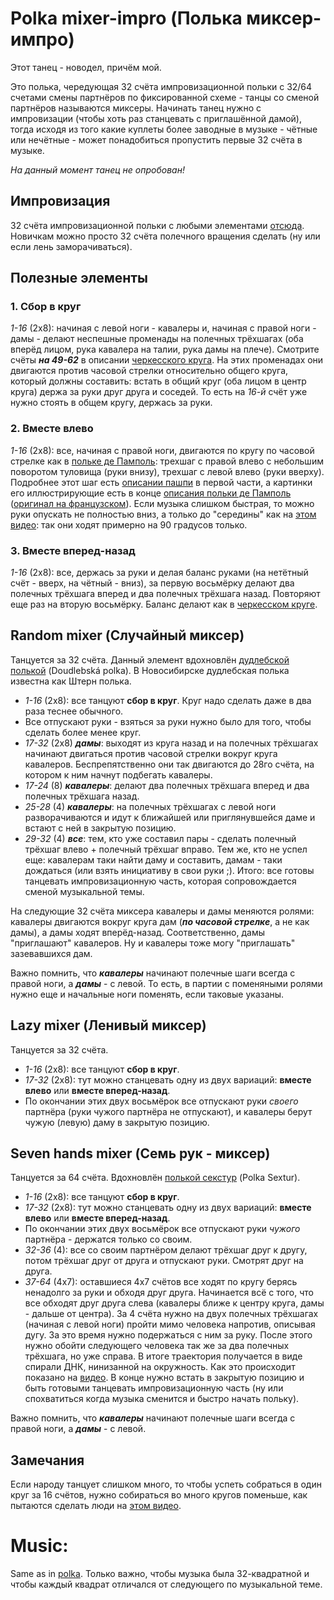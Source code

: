Polka mixer-impro (Полька миксер-импро)
=====================
Этот танец - новодел, причём мой.

Это полька, чередующая 32 счёта импровизационной польки с 32/64 счетами смены партнёров по фиксированной схеме - танцы со сменой партнёров называются миксеры. Начинать танец нужно с импровизации (чтобы хоть раз станцевать с приглашённой дамой), тогда исходя из того какие куплеты более заводные в музыке - чётные или нечётные - может понадобиться пропустить первые 32 счёта в музыке.

_На данный момент танец не опробован!_

## Импровизация
32 счёта импровизационной польки с любыми элементами [отсюда](polka.md). Новичкам можно просто 32 счёта полечного вращения сделать (ну или если лень заморачиваться).

## Полезные элементы
### 1. Сбор в круг
_1-16_ (2х8): начиная с левой ноги - кавалеры и, начиная с правой ноги - дамы - делают неспешные променады на полечных трёхшагах (оба вперёд лицом, рука кавалера на талии, рука дамы на плече). Смотрите счёты ___на 49-62___ в описании [черкесского круга](cercle-circassien.md). На этих променадах они двигаются против часовой стрелки относительно общего круга, который должны составить: встать в общий круг (оба лицом в центр круга) держа за руки друг друга и соседей. То есть на _16-й_ счёт уже нужно стоять в общем кругу, держась за руки.

### 2. Вместе влево
_1-16_ (2х8): все, начиная с правой ноги, двигаются по кругу по часовой стрелке как в [польке де Памполь](http://vk.com/video39341115_456239021): трехшаг с правой влево с небольшим поворотом туловища (руки внизу), трехшаг с левой влево (руки вверху). Подробнее этот шаг есть [описании пашпи](pach-pi.md) в первой части, а картинки его иллюстрирующие есть в конце [описания польки де Памполь](https://translate.google.ru/translate?sl=fr&tl=ru&js=y&prev=_t&hl=en&ie=UTF-8&u=http%3A%2F%2Fdansesbretonnes.gwalarn.org%2Fdanses%2Fpolka_de_paimpol.html&edit-text=) ([оригинал на французском](http://dansesbretonnes.gwalarn.org/danses/polka_de_paimpol.html)). Если музыка слишком быстрая, то можно руки опускать не полностью вниз, а только до "середины" как на [этом видео](https://vk.com/video39341115_456239021): так они ходят примерно на 90 градусов только.

### 3. Вместе вперед-назад
_1-16_ (2х8): все, держась за руки и делая баланс руками (на нетётный счёт - вверх, на чётный - вниз), за первую восьмёрку делают два полечных трёхшага вперед и два полечных трёхшага назад. Повторяют еще раз на вторую восьмёрку. Баланс делают как в [черкесском круге](cercle-circassien.md).

## Random mixer (Случайный миксер)
Танцуется за 32 счёта. Данный элемент вдохновлён [дудлебской полькой](https://www.youtube.com/watch?v=Ytqfp5QVOnQ) (Doudlebská polka). В Новосибирске дудлебская полька известна как Штерн полька.

- _1-16_ (2х8): все танцуют __сбор в круг__. Круг надо сделать даже в два раза теснее обычного.
- Все отпускают руки - взяться за руки нужно было для того, чтобы сделать более менее круг.
- _17-32_ (2х8) ___дамы___: выходят из круга назад и на полечных трёхшагах начинают двигаться против часовой стрелки вокруг круга кавалеров. Беспрепятственно они так двигаются до 28го счёта, на котором к ним начнут подбегать кавалеры.
- _17-24_ (8) ___кавалеры___: делают два полечных трёхшага вперед и два полечных трёхшага назад.
- _25-28_ (4) ___кавалеры___: на полечных трёхшагах с левой ноги разворачиваются и идут к ближайшей или приглянувшейся даме и встают с ней в закрытую позицию.
- _29-32_ (4) ___все___: тем, кто уже составил пары - сделать полечный трёхшаг влево + полечный трёхшаг вправо. Тем же, кто не успел еще: кавалерам таки найти даму и составить, дамам - таки дождаться (или взять инициативу в свои руки ;). Итого: все готовы танцевать импровизационную часть, которая сопровождается сменой музыкальной темы.

На следующие 32 счёта миксера кавалеры и дамы меняются ролями: кавалеры двигаются вокруг круга дам (___по часовой стрелке___, а не как дамы), а дамы ходят вперёд-назад. Соответственно, дамы "приглашают" кавалеров. Ну и кавалеры тоже могу "приглашать" зазевавшихся дам.

Важно помнить, что ___кавалеры___ начинают полечные шаги всегда с правой ноги, а ___дамы___ - с левой. То есть, в партии с поменяными ролями нужно еще и начальные ноги поменять, если таковые указаны.

## Lazy mixer (Ленивый миксер)
Танцуется за 32 счёта.

- _1-16_ (2x8): все танцуют __сбор в круг__.
- _17-32_ (2х8): тут можно станцевать одну из двух вариаций: __вместе влево__ или __вместе вперед-назад__.
- По окончании этих двух восьмёрок все отпускают руки _своего_ партнёра (руки чужого партнёра не отпускают), и кавалеры берут чужую (левую) даму в закрытую позицию.

## Seven hands mixer (Семь рук - миксер)
Танцуется за 64 счёта. Вдохновлён [полькой секстур](https://www.youtube.com/watch?v=pr10un3IMFc) (Polka Sextur).

- _1-16_ (2x8): все танцуют __сбор в круг__.
- _17-32_ (2х8): тут можно станцевать одну из двух вариаций: __вместе влево__ или __вместе вперед-назад__.
- По окончании этих двух восьмёрок все отпускают руки _чужого_ партнёра - держатся только со своим.
- _32-36_ (4): все со своим партнёром делают трёхшаг друг к другу, потом трёхшаг друг от друга и отпускают руки. Смотрят друг на друга.
- _37-64_ (4х7): оставшиеся 4х7 счётов все ходят по кругу берясь ненадолго за руки и обходя друг друга. Начинается всё с того, что все обходят друг друга слева (кавалеры ближе к центру круга, дамы - дальше от центра). За 4 счёта нужно на двух полечных трёхшагах (начиная с левой ноги) пройти мимо человека напротив, описывая дугу. За это время нужно подержаться с ним за руку. После этого нужно обойти следующего человека так же за два полечных трёхшага, но уже справа. В итоге траектория получается в виде спирали ДНК, нинизанной на окружность. Как это происходит показано на [видео](https://www.youtube.com/watch?v=pr10un3IMFc). В конце нужно встать в закрытую позицию и быть готовыми танцевать импровизационную часть (ну или спохватиться когда музыка сменится и быстро начать польку). 

Важно помнить, что ___кавалеры___ начинают полечные шаги всегда с правой ноги, а ___дамы___ - с левой.

## Замечания
Если народу танцует слишком много, то чтобы успеть собраться в один круг за 16 счётов, нужно собираться во много кругов поменьше, как пытаются сделать люди на [этом видео](https://www.youtube.com/watch?v=557FnNxvyQc).

Music:
======
Same as in [polka](polka.md). Только важно, чтобы музыка была 32-квадратной и чтобы каждый квадрат отличался от следующего по музыкальной теме.
